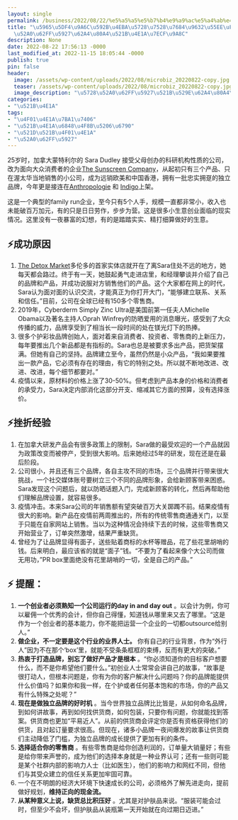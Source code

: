 ```yaml
---
layout: single
permalink: /business/2022/08/22/%e5%a5%a5%e5%b7%b4%e9%a9%ac%e5%a4%ab%e4%ba%ba%e5%9c%a8%e7%94%a8%e7%9a%84%e9%98%b2%e5%97%ae%ef%bc%8csara%e5%9c%a8%e5%8a%a0%e6%8b%bf%e5%a4%a7%e6%8a%a4%e8%82%a4%e5%88%9b%e4%b8%9a%e7%bb%8f%e9%aa%8c/
title: "\u5965\u5DF4\u9A6C\u592B\u4EBA\u5728\u7528\u7684\u9632\u55EE\uFF0CSara\u5728\
  \u52A0\u62FF\u5927\u62A4\u80A4\u521B\u4E1A\u7ECF\u9A8C"
description: None
date: 2022-08-22 17:56:13 -0000
last_modified_at: 2022-11-15 18:05:44 -0000
publish: true
pin: false
header:
  image: /assets/wp-content/uploads/2022/08/microbiz_20220822-copy.jpg
  teaser: /assets/wp-content/uploads/2022/08/microbiz_20220822-copy.jpg
  image_description: "\u5728\u52A0\u62FF\u5927\u521B\u529E\u62A4\u80A4\u54C1\u724C\u7684\u7ECF\u9A8C"
categories:
- "\u521B\u4E1A"
tags:
- "\u4F01\u4E1A\u7BA1\u7406"
- "\u521B\u4E1A\u6848\u4F8B\u5206\u6790"
- "\u521D\u521B\u4F01\u4E1A"
- "\u52A0\u62FF\u5927"
---
```

25岁时，加拿大蒙特利尔的 Sara Dudley 接受父母创办的科研机构性质的公司，改为面向大众消费者的企业[The Sunscreen Company](https://thesunscreencompany.com)，从起初只有三个产品、只在渥太华当地销售的小公司，成为远销欧美和中国香港，拥有一批忠实拥趸的独立品牌，今年更是接连在[Anthropologie](https://www.anthropologie.com) 和 [Indigo](https://www.chapters.indigo.ca/en-ca/)上架。

这是一个典型的family run企业，至今只有5个人手，规模一直都非常小，收入也未能破百万加元，有的只是日日劳作，步步为营。这是很多小生意创业面临的现实情况。这里没有一夜暴富的幻想，有的是踏踏实实、精打细算做好的生意。

## ⚡**成功原因**

  1. [The Detox Market](https://www.thedetoxmarket.ca)多伦多的首家实体店就开在了离Sara住处不远的地方，她每天都会路过。终于有一天，她鼓起勇气走进店里，和经理攀谈并介绍了自己的品牌和产品，并成功说服对方销售他们的产品。这个大家都在网上的时代，Sara认为面对面的认识交流，才能真正为你打开大门，“能够建立联系、关系和信任。”目前，公司在全球已经有150多个零售商。
  2. 2019年，Cyberderm Simply Zinc Ultra是美国前第一任夫人Michelle Obama以及著名主持人Oprah Winfrey的防晒爱用的消息曝光，感受到了大众传播的威力，品牌享受到了相当长一段时间的处在镁光灯下的热捧。
  3. 很多个护彩妆品牌创始人，面对着来自消费者、投资者、零售商的上新压力，每年要推出几个新品都是有指标的。Sara也总是被要求多出产品，把货架摆满。但她有自己的坚持。品牌建立至今，虽然仍然是小众产品，“我如果要推出一款产品，它必须有存在的理由，有它的特别之处。所以就不断地改进、改进、改进，每个细节都要对。”
  4. 疫情以来，原材料的价格上涨了30-50%。但考虑到产品本身的价格和消费者的承受力，Sara决定内部消化这部分开支、缩减其它方面的预算，没有选择涨价。

## ⚡挫折经验

  1. 在加拿大研发产品会有很多政策上的限制，Sara做的最受欢迎的一个产品就因为政策改变而被停产，受到很大影响。后来她经过5年的研发，现在还是在最后阶段。
  2. 公司很小，并且还有三个品牌，各自主攻不同的市场，三个品牌并行带来很大挑战，一个社交媒体账号要树立三个不同的品牌形象，会给新顾客带来困惑。Sara发现这个问题后，就以防晒话题入门，完成新顾客的转化，然后再帮助他们理解品牌设置，就容易很多。
  3. 疫情冲击。本来Sara公司的年销售额有望突破百万大关踯躅不前。结果疫情有很大的影响。新产品在疫情前两周推出的，所有的传统零售商通通关门，以至于只能在自家网站上销售。当以为这种情况会持续下去的时候，这些零售商又开始营业了，订单突然激增，结果严重缺货。
  4. 曾经为了让品牌显得有面子，送些贴着商标的水杯等赠品，花了些花里胡哨的钱。后来明白，最应该省的就是“面子”钱。“不要为了看起来像个大公司而做无用功，”PR box里面绝没有花里胡哨的一切，全是自己的产品。”

## **⚡ 提醒：**

  1. **一个创业者必须熟知一个公司运行的day in and day out** 。以会计为例，你可以雇佣一个优秀的会计，但你自己得懂，知道钱从哪里来又去了哪里。“这是作为一个创业者的基本能力，你不能把运营一个企业的一切都outsource给别人。”
  2. **做企业，不一定要是这个行业的业界人士。** 你有自己的行业背景，作为“外行人”因为不在那个‘box’里，就能不受条条框框的束缚，反而有更大的突破。”
  3. **热衷于打造品牌，别忘了做好产品才是根本** 。“你必须知道你的目标客户想要什么，而不是你希望他们要什么。”初创业人士常常会讲自己的故事，“故事是很打动人，但根本问题是，你有为你的客户解决什么问题吗？你的品牌能提供什么价值吗？如果你和我一样，在个护或者任何基本饱和的市场，你的产品又有什么特殊之处呢？”
  4. **现在是做独立品牌的好时机** 。当今世界独立品牌比比皆是，从如何命名品牌，到如何讲故事，再到如何找供货商，如何包装，只要你有问题，你就能找到答案。供货商也更加“平易近人”。从前的供货商会评定你是否有资格获得他们的供货，且对起订量要求很高。但现在，诸多小品牌一夜间爆发的故事让供货商们主动降低了门槛，为独立品牌的成长提供了更加有利的条件。
  5. **选择适合你的零售商** 。有些零售商是给你创造利润的，订单量大销量好；有些是给你带来声誉的，成为他们的选择本身就是一种业界认可；还有一些则可能是某个社群内部的影响力人士（比如医生），他们的影响力和网红不同，但他们与其受众建立的信任关系更加牢固可靠。
  6. 一个在不明朗的经济大环境下快速成长的公司，必须格外了解先进走向，提前做好规划，**维持正向的现金流。**
  7. **从某种意义上说，缺货总比积压好** 。尤其是对护肤品来说。“服装可能会过时，但至少不会坏，但护肤品从装瓶第一天开始就在向过期日迈进。”
